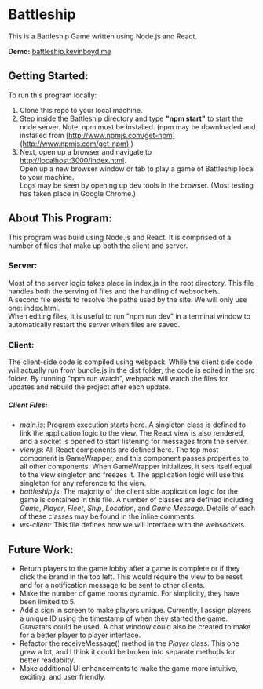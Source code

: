 # Battleship
This is a Battleship Game written using Node.js and React.


**Demo:** [battleship.kevinboyd.me](http://battleship.kevinboyd.me)


## Getting Started:
To run this program locally:
1. Clone this repo to your local machine. 
2. Step inside the Battleship directory and type **"npm start"** to start the node server.  Note: npm must be installed.
  (npm may be downloaded and installed from [http://www.npmjs.com/get-npm](http://www.npmjs.com/get-npm).)  
3. Next, open up a browser and navigate to [http://localhost:3000/index.html](http://localhost:3000/index.html).  
Open up a new browser window or tab to play a game of Battleship local to your machine.  
Logs may be seen by opening up dev tools in the browser.  (Most testing has taken place in Google Chrome.)
  
## About This Program:
This program was build using Node.js and React.  It is comprised of a number of files that make up both the client and server.

### Server:
Most of the server logic takes place in index.js in the root directory.
This file handles both the serving of files and the handling of websockets.  
A second file exists to resolve the paths used by the site.  We will only use one: index.html.  
When editing files, it is useful to run "npm run dev" in a terminal window to automatically restart the server when files are saved.

### Client:
The client-side code is compiled using webpack.  While the client side code will actually run from bundle.js in the dist folder,
the code is edited in the src folder.  By running "npm run watch", webpack will watch the files for updates and rebuild the project after each update.

##### Client Files:
* *main.js*: Program execution starts here.  A singleton class is defined to link the application logic to the view. The React view is also rendered, and a socket is opened to start listening for messages from the server.
* *view.js*: All React components are defined here.  The top most component is GameWrapper, and this component passes properties to all other components.  When GameWrapper initializes, it sets itself equal to the view singleton and freezes it.  The application logic will use this singleton for any reference to the view.
* *battleship.js*: The majority of the client side application logic for the game is contained in this file.  A number of classes are defined including *Game*, *Player*, *Fleet*, *Ship*, *Location*, and *Game Message*.  Details of each of these classes may be found in the inline comments.
* *ws-client*: This file defines how we will interface with the websockets.

## Future Work:
* Return players to the game lobby after a game is complete or if they click the brand in the top left.
  This would require the view to be reset and for a notification message to be sent to other clients.
* Make the number of game rooms dynamic.  For simplicity, they have been limited to 5.
* Add a sign in screen to make players unique.  Currently, I assign players a unique ID using the timestamp of when they started the game.  Gravatars could be used.  A chat window could also be created to make for a better player to player interface.
* Refactor the receiveMessage() method in the *Player* class.  This one grew a lot, and I think it could be broken into separate methods for better readabilty.
* Make additional UI enhancements to make the game more intuitive, exciting, and user friendly.
